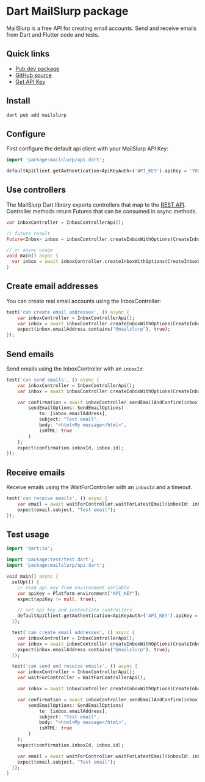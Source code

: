 # Dart MailSlurp package
MailSlurp is a free API for creating email accounts. Send and receive emails from Dart and Flutter code and tests.

## Quick links
- [Pub.dev package](https://pub.dev/packages/mailslurp)
- [GitHub source](https://github.com/mailslurp/mailslurp-client-dart)
- [Get API Key](https://app.mailslurp.com/sign-up/)

## Install

```bash
dart pub add mailslurp
```

## Configure

First configure the default api client with your MailSlurp API Key:
```dart
import 'package:mailslurp/api.dart';

defaultApiClient.getAuthentication<ApiKeyAuth>('API_KEY').apiKey = 'YOUR_MAILSLURP_API_KEY';
```

## Use controllers
The MailSlurp Dart library exports controllers that map to the [REST API](https://api.mailslurp.com/swagger-ui.html). Controller methods return Futures that can be consumed in async methods.

```dart
var inboxController = InboxControllerApi();

// future result
Future<Inbox> inbox = inboxController.createInboxWithOptions(CreateInboxDto());

// or async usage
void main() async {
  var inbox = await inboxController.createInboxWithOptions(CreateInboxDto());
}
```

## Create email addresses
You can create real email accounts using the InboxController:

```dart
test('can create email addresses', () async {
    var inboxController = InboxControllerApi();
    var inbox = await inboxController.createInboxWithOptions(CreateInboxDto());
    expect(inbox.emailAddress.contains("@mailslurp"), true);
});
```

## Send emails
Send emails using the InboxController with an `inboxId`:

```dart
test('can send emails', () async {
    var inboxController = InboxControllerApi();
    var inbox = await inboxController.createInboxWithOptions(CreateInboxDto());

    var confirmation = await inboxController.sendEmailAndConfirm(inbox.id,
        sendEmailOptions: SendEmailOptions(
            to: [inbox.emailAddress],
            subject: "Test email",
            body: "<html>My message</html>",
            isHTML: true
        )
    );
    expect(confirmation.inboxId, inbox.id);
});
```

## Receive emails
Receive emails using the WaitForController with an `inboxId` and a timeout.

```dart
test('can receive emails', () async {
    var email = await waitForController.waitForLatestEmail(inboxId: inbox.id, timeout: 30000, unreadOnly: true);
    expect(email.subject, "Test email");
});
```

## Test usage

```dart
import 'dart:io';

import 'package:test/test.dart';
import 'package:mailslurp/api.dart';

void main() async {
  setUp(() {
    // read api key from environment variable
    var apiKey = Platform.environment["API_KEY"];
    expect(apiKey != null, true);

    // set api key and instantiate controllers
    defaultApiClient.getAuthentication<ApiKeyAuth>('API_KEY').apiKey = apiKey;
  });

  test('can create email addresses', () async {
    var inboxController = InboxControllerApi();
    var inbox = await inboxController.createInboxWithOptions(CreateInboxDto());
    expect(inbox.emailAddress.contains("@mailslurp"), true);
  });

  test('can send and receive emails', () async {
    var inboxController = InboxControllerApi();
    var waitForController = WaitForControllerApi();

    var inbox = await inboxController.createInboxWithOptions(CreateInboxDto());

    var confirmation = await inboxController.sendEmailAndConfirm(inbox.id,
        sendEmailOptions: SendEmailOptions(
            to: [inbox.emailAddress],
            subject: "Test email",
            body: "<html>My message</html>",
            isHTML: true
        )
    );
    expect(confirmation.inboxId, inbox.id);

    var email = await waitForController.waitForLatestEmail(inboxId: inbox.id, timeout: 30000, unreadOnly: true);
    expect(email.subject, "Test email");
  });
}
```
